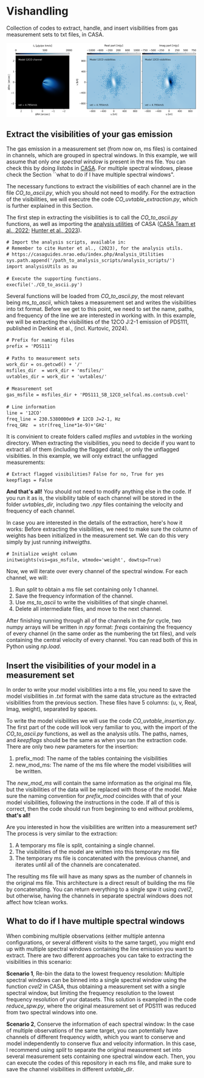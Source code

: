 # Vishandling

Collection of codes to extract, handle, and insert visibilities from gas measurement sets to txt files, in CASA. 

![Example of visibilities](./channel_vis.png)

## Extract the visibilities of your gas emission

The gas emission in a measurement set (from now on, ms files) is contained in channels, which are grouped in spectral windows. In this example, we will assume that only *one spectral window* is present in the ms file. You can check this by doing *listobs* in [CASA](https://casaguides.nrao.edu/index.php/ALMA_Tutorials). For multiple spectral windows, please check the Section ``what to do if I have multiple spectral windows".

The necessary functions to extract the visibilities of each channel are in the file *CO_to_ascii.py*, which you should not need to modify. For the extraction of the visibilities, we will executre the code *CO_uvtable_extraction.py*, which is further explained in this Section. 

The first step in extracting the visibilities is to call the *CO_to_ascii.py* functions, as well as importing the [analysis utilities](https://casaguides.nrao.edu/index.php/Analysis_Utilities) of CASA ([CASA Team et al., 2022](https://ui.adsabs.harvard.edu/abs/2022PASP..134k4501C/abstract); [Hunter et al., 2023](https://ui.adsabs.harvard.edu/abs/2023PASP..135g4501H/abstract)). 

```
# Import the analysis scripts, available in:
# Remember to cite Hunter et al., (2023), for the analysis utils. 
# https://casaguides.nrao.edu/index.php/Analysis_Utilities
sys.path.append('/path_to_analysis_scripts/analysis_scripts/')
import analysisUtils as au

# Execute the supporting functions. 
execfile('./CO_to_ascii.py')
```

Several functions will be loaded from *CO_to_ascii.py*, the most relevant being *ms_to_ascii*, which takes a measurement set and writes the visibilities into txt format. Before we get to this point, we need to set the name, paths, and frequency of the line we are interested in working with. In this example, we will be extracting the visibilities of the 12CO J:2-1 emission of PDS111, published in Derkink et al., (incl. Kurtovic, 2024).

```
# Prefix for naming files
prefix = 'PDS111'

# Paths to measurement sets
work_dir = os.getcwd() + '/'
msfiles_dir  = work_dir + 'msfiles/'
uvtables_dir = work_dir + 'uvtables/'

# Measurement set
gas_msfile = msfiles_dir + 'PDS111_SB_12CO_selfcal.ms.contsub.cvel'

# Line information
line = '12CO'
freq_line = 230.5380000e9 # 12CO J=2-1, Hz
freq_GHz  = str(freq_line*1e-9)+'GHz'
```

It is convinient to create folders called *msfiles* and *uvtables* in the working directory. When extracting the visibilities, you need to decide if you want to extract all of them (including the flagged data), or only the unflagged visiblities. In this example, we will only extract the unflagged measurements:

```
# Extract flagged visibilities? False for no, True for yes
keepflags = False
```

**And that's all!** You should not need to modify anything else in the code. If you run it as is, the visibility table of each channel will be stored in the folder *uvtables_dir*, including two *.npy* files containing the velocity and frequency of each channel. 

In case you are interested in the details of the extraction, here's how it works: Before extracting the visibilities, we need to make sure the column of weights has been initialized in the measurement set. We can do this very simply by just running *initweigths*.

```
# Initialize weight column
initweights(vis=gas_msfile, wtmode='weight', dowtsp=True)
```

Now, we will iterate over every channel of the spectral window. For each channel, we will:
1) Run *split* to obtain a ms file set containing only 1 channel.
2) Save the frequency information of the channel.
3) Use *ms_to_ascii* to write the visibilities of that single channel.
4) Delete all intermediate files, and move to the next channel. 

After finishing running through all of the channels in the *for* cycle, two numpy arrays will be written in *npy* format: *freqs* containing the frequency of every channel (in the same order as the numbering the txt files), and *vels* containing the central velocity of every channel. You can read both of this in Python using *np.load*. 


## Insert the visibilities of your model in a measurement set

In order to write your model visibilities into a ms file, you need to save the model visibilities in *.txt* format with the same data structure as the extracted visibilities from the previous section. These files have 5 columns: (u, v, Real, Imag, weight), separated by spaces. 

To write the model visibilities we will use the code *CO_uvtable_insertion.py*. The first part of the code will look very familiar to you, with the import of the *CO_to_ascii.py* functions, as well as the analysis utils. The paths, names, and *keepflags* should be the same as when you ran the extraction code. There are only two new parameters for the insertion: 
1) prefix_mod: The name of the tables containing the visibilities
2) new_mod_ms: The name of the ms file where the model visibilities will be written.

The *new_mod_ms* will contain the same information as the original ms file, but the visibilities of the data will be replaced with those of the model. Make sure the naming convention for *prefix_mod* coincides with that of your model visibilities, following the instructions in the code. If all of this is correct, then the code should run from beginning to end without problems, **that's all!**

Are you interested in how the visibilities are written into a measurement set? The process is very similar to the extraction:
1) A temporary ms file is split, containing a single channel.
2) The visibilities of the model are written into this temporary ms file
3) The temporary ms file is concatenated with the previous channel, and iterates until all of the channels are concatenated.

The resulting ms file will have as many spws as the number of channels in the original ms file. This architecture is a direct result of building the ms file by concatenating. You can return everything to a single spw it using *cvel2*, but otherwise, having the channels in separate spectral windows does not affect how tclean works. 


## What to do if I have multiple spectral windows

When combining multiple observations (either multiple antenna configurations, or several different visits to the same target), you might end up with multiple spectral windows containing the line emission you want to extract. There are two different approaches you can take to extracting the visibilities in this scenario:

**Scenario 1**, Re-bin the data to the lowest frequency resolution: Multiple spectral windows can be binned into a single spectral window using the function *cvel2* in CASA, thus obtaining a measurement set with a single spectral window, but limiting the frequency resolution to the lowest frequency resolution of your datasets. This solution is exampled in the code *reduce_spw.py*, where the original measurement set of PDS111 was reduced from two spectral windows into one. 

**Scenario 2**, Conserve the information of each spectral window: In the case of multiple observations of the same target, you can potentially have channels of different frequency width, which you want to conserve and model independently to conserve flux and velocity information. In this case, I recommend using *split* to separate the original measurement set into several measurement sets containing one spectral window each. Then, you can execute the codes of this repository in each ms file, and make sure to save the channel visibilities in different *uvtable_dir*.
